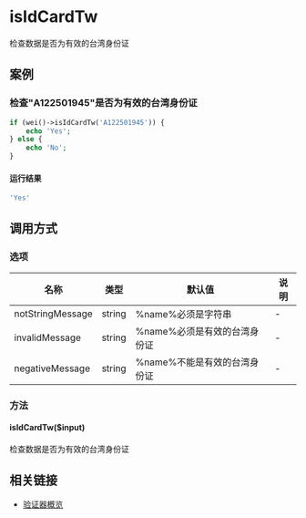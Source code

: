 isIdCardTw
==========

检查数据是否为有效的台湾身份证

案例
----

### 检查"A122501945"是否为有效的台湾身份证
```php
if (wei()->isIdCardTw('A122501945')) {
    echo 'Yes';
} else {
    echo 'No';
}
```

#### 运行结果
```php
'Yes'
```

调用方式
--------

### 选项

| 名称                | 类型    | 默认值                           | 说明              |
|---------------------|---------|----------------------------------|-------------------|
| notStringMessage    | string  | %name%必须是字符串               | -                 |
| invalidMessage      | string  | %name%必须是有效的台湾身份证     | -                 |
| negativeMessage     | string  | %name%不能是有效的台湾身份证     | -                 |

### 方法

#### isIdCardTw($input)
检查数据是否为有效的台湾身份证

相关链接
--------

* [验证器概览](../book/validators.md)